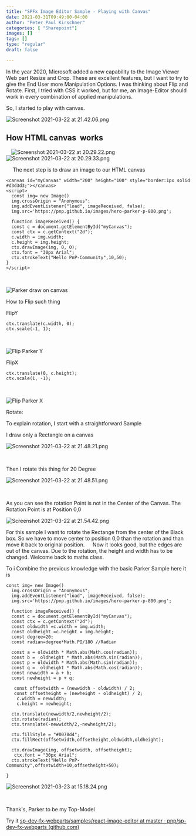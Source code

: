 ```yaml
---
title: "SPFx Image Editor Sample - Playing with Canvas"
date: 2021-03-31T09:49:00-04:00
author: "Peter Paul Kirschner"
categories: [ "Sharepoint"]
images: []
tags: []
type: "regular"
draft: false

---
```


In the year 2020, Microsoft added a new capability to the Image Viewer
Web part Resize and Crop. These are excellent features, but I want to
try to give the End User more Manipulation Options. I was thinking about
Flip and Rotate. First, I tried with CSS it worked, but for me, an
Image-Editor should work in every combination of applied manipulations.

So, I started to play with canvas.

![Screenshot 2021-03-22 at
21.42.06.png](https://techcommunity.microsoft.com/t5/image/serverpage/image-id/266630iB1ECA3D66EE3DBDA/image-size/large?v=v2&px=999 "Screenshot 2021-03-22 at 21.42.06.png")

## How HTML canvas  works

 ![Screenshot 2021-03-22 at
20.29.22.png](https://techcommunity.microsoft.com/t5/image/serverpage/image-id/266632i298293D5AEC7AEC2/image-size/large?v=v2&px=999 "Screenshot 2021-03-22 at 20.29.22.png")
![Screenshot 2021-03-22 at
20.29.33.png](https://techcommunity.microsoft.com/t5/image/serverpage/image-id/266633iF5DE88335FDE019F/image-size/medium?v=v2&px=400 "Screenshot 2021-03-22 at 20.29.33.png")

 
The next step is to draw an image to our HTML canvas
 

``` {.lia-code-sample .language-html}
<canvas id="myCanvas" width="200" height="100" style="border:1px solid #d3d3d3;"></canvas>
<script>
  const img= new Image()
  img.crossOrigin = "Anonymous";
  img.addEventListener("load", imageReceived, false);
  img.src='https://pnp.github.io/images/hero-parker-p-800.png';

  function imageReceived() {
  const c = document.getElementById("myCanvas");
  const ctx = c.getContext("2d");
  c.width = img.width;
  c.height = img.height;
  ctx.drawImage(img, 0, 0);
  ctx.font = "30px Arial";
  ctx.strokeText("Hello PnP-Community",10,50);
}
</script>
```
 

![Parker draw on
canvas](https://techcommunity.microsoft.com/t5/image/serverpage/image-id/266621i69B453DB774451EF/image-size/medium?v=v2&px=400 "Screenshot 2021-03-23 at 14.38.34.png")

How to Flip such thing

FlipY
 

``` {.lia-code-sample .language-javascript}
ctx.translate(c.width, 0);
ctx.scale(-1, 1);
```
 

![Flip Parker
Y](https://techcommunity.microsoft.com/t5/image/serverpage/image-id/266622iA8FF341BD6DC9B21/image-size/medium?v=v2&px=400 "Screenshot 2021-03-23 at 14.47.53.png")

FlipX
 

``` {.lia-code-sample .language-javascript}
ctx.translate(0, c.height);
ctx.scale(1, -1);
```
 

![Flip Parker
X](https://techcommunity.microsoft.com/t5/image/serverpage/image-id/266623i65AFC8A05604564C/image-size/medium?v=v2&px=400 "Screenshot 2021-03-23 at 14.47.07.png")

Rotate:

To explain rotation, I start with a straightforward Sample

I draw only a Rectangle on a canvas

![Screenshot 2021-03-22 at
21.48.21.png](https://techcommunity.microsoft.com/t5/image/serverpage/image-id/266624i3712E1A11EB969D6/image-size/large?v=v2&px=999 "Screenshot 2021-03-22 at 21.48.21.png")

 

Then I rotate this thing for 20 Degree

![Screenshot 2021-03-22 at
21.48.51.png](https://techcommunity.microsoft.com/t5/image/serverpage/image-id/266625iDAC073380A6F6955/image-size/large?v=v2&px=999 "Screenshot 2021-03-22 at 21.48.51.png")

 

As you can see the rotation Point is not in the Center of the Canvas.
The Rotation Point is at Position 0,0

![Screenshot 2021-03-22 at
21.54.42.png](https://techcommunity.microsoft.com/t5/image/serverpage/image-id/266626iDF164C650C7F26B5/image-size/large?v=v2&px=999 "Screenshot 2021-03-22 at 21.54.42.png")

For this sample I want to rotate the Rectange from the center of the
Black box. So we have to move center to position 0,0 than the rotation
and than move it back to original position. 
 Now it looks good, but the edges are out of the canvas. Due to the
rotation, the height and width has to be changed. Welcome back to maths
class.

To i Combine the previous knowledge with the basic Parker Sample here it
is
 

``` {.lia-code-sample .language-javascript}
const img= new Image()
  img.crossOrigin = "Anonymous";
  img.addEventListener("load", imageReceived, false);
  img.src='https://pnp.github.io/images/hero-parker-p-800.png';

  function imageReceived() {
  const c = document.getElementById("myCanvas");
  const ctx = c.getContext("2d");
  const oldwidth =c.width = img.width;
  const oldheight =c.height = img.height;
  const degree=20;
  const radian=degree*Math.PI/180 //Radian
  
  const a = oldwidth * Math.abs(Math.cos(radian));
  const b =  oldheight * Math.abs(Math.sin(radian));
  const p = oldwidth * Math.abs(Math.sin(radian));
  const q =  oldheight * Math.abs(Math.cos(radian));
  const newwidth = a + b;
  const newheight = p + q;

   const offsetwidth = (newwidth - oldwidth) / 2;
   const offsetheight = (newheight - oldheight) / 2;
    c.width = newwidth;
    c.height = newheight;
  
  ctx.translate(newwidth/2,newheight/2);
  ctx.rotate(radian);
  ctx.translate(-newwidth/2,-newheight/2);
  
  ctx.fillStyle = "#0078d4";
  ctx.fillRect(offsetwidth,offsetheight,oldwidth,oldheight);
  
  ctx.drawImage(img, offsetwidth, offsetheight);
   ctx.font = "30px Arial";
  ctx.strokeText("Hello PnP-Community",offsetwidth+10,offsetheight+50);
  
}
```

![Screenshot 2021-03-23 at
15.18.24.png](https://techcommunity.microsoft.com/t5/image/serverpage/image-id/266627i97EE7597385508C5/image-size/large?v=v2&px=999 "Screenshot 2021-03-23 at 15.18.24.png")

 

Thank\'s, Parker to be my Top-Model

Try it [sp-dev-fx-webparts/samples/react-image-editor at master ·
pnp/sp-dev-fx-webparts
(github.com)](https://github.com/pnp/sp-dev-fx-webparts/tree/master/samples/react-image-editor)
 


